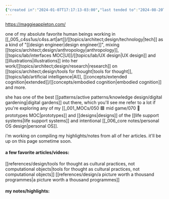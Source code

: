 ```yaml
---
{"created in":"2024-01-07T17:17:13-03:00","last tended to":"2024-08-20T20:33:04-03:00","relevancescore":91,"tags":["top3","person","knowledgemanagement","interfacedesign","research","userexperience","lab","knowledgedesign","illustration","🌱"],"dg-publish":true,"aliases":["maggie"],"permalink":"/people/references/lab/maggie-appleton/","dgPassFrontmatter":true,"created":"2024-01-07T17:17:13.689-03:00","updated":"2024-08-22T00:51:42.672-03:00"}
---
```


https://maggieappleton.com/

one of my absolute favorite human beings working in [[_005_c4ss1us/c4ss.art\|art]]/[[topics/architect;design/technology\|tech]] as a kind of "[[design engineer\|design engineer]]", mixing [[topics/architect;design/anthropology\|anthropology]], [[topics/lab/interfaces MOC\|UI]]/[[topics/lab/UX design\|UX design]] and [[illustrations\|illustrations]] into her work/[[topics/architect;design/research\|research]] on [[topics/architect;design/tools for thought\|tools for thought]], [[topics/lab/artificial intelligence\|AI]], [[concepts/extended cognition\|extended]]/[[concepts/embodied cognition\|embodied cognition]] and more.

she has one of the best [[patterns/active patterns/knowledge design/digital gardening\|digital gardens]] out there, which you'll see me refer to a lot if you're exploring any of my [[_001_MOCs/050 🟩 mid game/070 🔩 prototypes MOC\|prototypes]] and [[designs\|designs]] of the [[life support systems\|life support systems]] and intentional [[_006_core notes/personal OS design\|personal OS]].

i'm working on compiling my highlights/notes from all of her articles. it'll be up on this page sometime soon.

#### a few favorite articles/videos:

[[references/design/tools for thought as cultural practices, not computational objects\|tools for thought as cultural practices, not computational objects]]
[[references/design/a picture worth a thousand programmes\|a picture worth a thousand programmes]]

#### my notes/highlights: